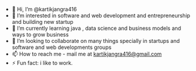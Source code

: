- 👋 Hi, I’m @kartikjangra416
- 👀 I’m interested in software and web development and entrepreneurship and building new startup
- 🌱 I’m currently learning java , data science and business models and ways to grow business
- 💞️ I’m looking to collaborate on many things specially in startups and software and web developments groups
- 📫 How to reach me - mail me at kartikjangra416@gmail.com
- ⚡ Fun fact:  i like to work.


<!---
kartikjangra416/kartikjangra416 is a ✨ special ✨ repository because its `README.md` (this file) appears on your GitHub profile.
You can click the Preview link to take a look at your changes.
--->
